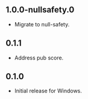 ## 1.0.0-nullsafety.0

- Migrate to null-safety.

## 0.1.1

- Address pub score.

## 0.1.0

* Initial release for Windows.
